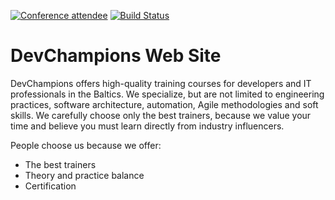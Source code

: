 
[![Conference attendee](https://devternity.com/shields/fellow.svg)](https://devternity.com) [![Build Status](https://travis-ci.org/devchampions/website.svg?branch=master)](https://travis-ci.org/devchampions/website)

# DevChampions Web Site

DevChampions offers high-quality training courses for developers and IT professionals in the Baltics. We specialize, but are not limited to engineering practices, software architecture, automation, Agile methodologies and soft skills. We carefully choose only the best trainers, because we value your time and believe you must learn directly from industry influencers.

People choose us because we offer:

- The best trainers
- Theory and practice balance
- Certification

